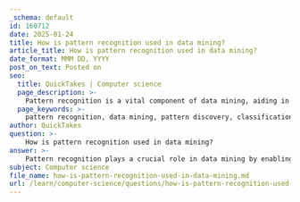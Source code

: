 ```yaml
---
_schema: default
id: 160712
date: 2025-01-24
title: How is pattern recognition used in data mining?
article_title: How is pattern recognition used in data mining?
date_format: MMM DD, YYYY
post_on_text: Posted on
seo:
  title: QuickTakes | Computer science
  page_description: >-
    Pattern recognition is a vital component of data mining, aiding in the discovery of hidden patterns, classification of data, preprocessing for quality assurance, and predictive analytics across various domains.
  page_keywords: >-
    pattern recognition, data mining, pattern discovery, classification, clustering, data preprocessing, predictive analytics, applications, market analysis, customer behavior, bioinformatics, natural language processing, multimedia data analysis
author: QuickTakes
question: >-
    How is pattern recognition used in data mining?
answer: >-
    Pattern recognition plays a crucial role in data mining by enabling the extraction of valuable information and patterns from large datasets. Here are some key aspects of how pattern recognition is utilized in data mining:\n\n1. **Pattern Discovery**: Pattern recognition techniques are essential for discovering hidden patterns and associations within data. This involves identifying recurring sequences or trends that can provide insights into behaviors and relationships among data points. For instance, sequential pattern mining can reveal trends over time, which is particularly useful in fields like market analysis and customer behavior prediction.\n\n2. **Classification and Clustering**: In data mining, pattern recognition is used for classification tasks, where data is categorized into predefined classes based on identified patterns. Clustering, on the other hand, groups similar data points together without prior labels, allowing for the discovery of natural groupings within the data. Both techniques rely heavily on algorithms that recognize patterns in the data.\n\n3. **Data Preprocessing**: Before applying data mining techniques, pattern recognition can assist in preprocessing tasks such as noise filtering and data cleaning. This is crucial for ensuring the quality of the data, which directly impacts the effectiveness of subsequent mining processes. For example, in bioinformatics, pattern recognition can help in cleaning and organizing complex biological data.\n\n4. **Predictive Analytics**: Pattern recognition is adept at summarizing data patterns and making accurate predictions. By analyzing historical data, algorithms can identify trends that help in forecasting future events. This is widely applied in various domains, including finance for stock market predictions and healthcare for patient outcome predictions.\n\n5. **Applications Across Domains**: The applications of pattern recognition in data mining are diverse, spanning fields such as bioinformatics, natural language processing, and multimedia data analysis. For example, in bioinformatics, pattern recognition is used to classify proteins based on their structure and sequence, while in natural language processing, it helps in tasks like sentiment analysis and language translation.\n\nIn summary, pattern recognition is integral to data mining as it facilitates the discovery of meaningful patterns, enhances data preprocessing, supports classification and clustering, and enables predictive analytics across various domains. This synergy between pattern recognition and data mining is essential for extracting actionable insights from complex datasets.
subject: Computer science
file_name: how-is-pattern-recognition-used-in-data-mining.md
url: /learn/computer-science/questions/how-is-pattern-recognition-used-in-data-mining
---
```


&nbsp;